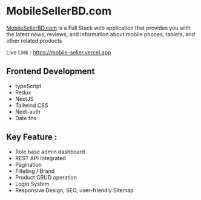 # MobileSellerBD.com

[MobileSellerBD.com](https://mobile-seller.vercel.app/) is a Full Stack web application that provides you with the latest news, reviews, and information about mobile phones, tablets, and other related products

Live Link : https://mobile-seller.vercel.app

## Frontend Development

- typeScript
- Redux
- NextJS
- Tailwind CSS
- Next-auth
- Date fns

## Key Feature :

- Role base admin dashboard
- REST API Integrated
- Pagination
- Filleting / Brand
- Product CRUD operation
- Login System
- Responsive Design, SEO, user-friendly Sitemap
